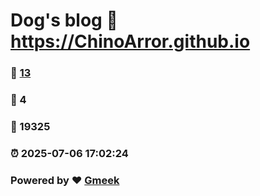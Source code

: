 # Dog's blog :link: https://ChinoArror.github.io 
### :page_facing_up: [13](https://ChinoArror.github.io/tag.html) 
### :speech_balloon: 4 
### :hibiscus: 19325 
### :alarm_clock: 2025-07-06 17:02:24 
### Powered by :heart: [Gmeek](https://github.com/Meekdai/Gmeek)
